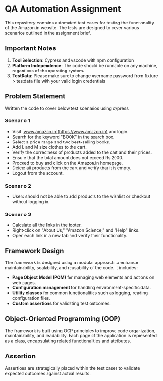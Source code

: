 # QA Automation Assignment

This repository contains automated test cases for testing the functionality of the Amazon.in website. The tests are designed to cover various scenarios outlined in the assignment brief.

## **Important Notes**

1. **Tool Selection**: Cypress and vscode with npm configuration
2. **Platform Independence**: The code should be runnable on any machine, regardless of the operating system.
5. **TestData**: Please make sure to change username password from fixture > testdata file with your valid login credentials

## **Problem Statement**

Written the code to cover below test scenarios using cypress

### **Scenario 1**

- Visit [www.amazon.in](https://www.amazon.in) and login.
- Search for the keyword "BOOK" in the search box.
- Select a price range and two best-selling books.
- Add L and M size clothes to the cart.
- Verify the correctness of products added to the cart and their prices.
- Ensure that the total amount does not exceed Rs 2000.
- Proceed to buy and click on the Amazon.in homepage.
- Delete all products from the cart and verify that it is empty.
- Logout from the account.

### **Scenario 2**

- Users should not be able to add products to the wishlist or checkout without logging in.

### **Scenario 3**

- Calculate all the links in the footer.
- Right-click on "About Us," "Amazon Science," and "Help" links.
- Open each link in a new tab and verify their functionality.

## **Framework Design**

The framework is designed using a modular approach to enhance maintainability, scalability, and reusability of the code. It includes:

- **Page Object Model (POM)** for managing web elements and actions on web pages.
- **Configuration management** for handling environment-specific data.
- **Utility classes** for common functionalities such as logging, reading configuration files.
- **Custom assertions** for validating test outcomes.

## **Object-Oriented Programming (OOP)**

The framework is built using OOP principles to improve code organization, maintainability, and readability. Each page of the application is represented as a class, encapsulating related functionalities and attributes.

## **Assertion**

Assertions are strategically placed within the test cases to validate expected outcomes against actual results. 
